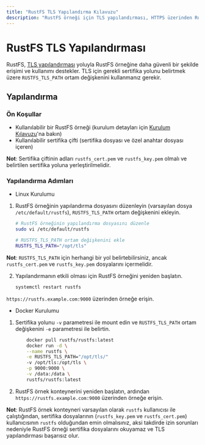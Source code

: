 ```yaml
---
title: "RustFS TLS Yapılandırma Kılavuzu"
description: "RustFS örneği için TLS yapılandırması, HTTPS üzerinden RustFS'ye erişim, güvenli dosya depolama ve erişim sağlayın."
---
```


# RustFS TLS Yapılandırması

RustFS, [TLS yapılandırması](../integration/tls-configured.md) yoluyla RustFS örneğine daha güvenli bir şekilde erişimi ve kullanımı destekler. TLS için gerekli sertifika yolunu belirtmek üzere `RUSTFS_TLS_PATH` ortam değişkenini kullanmanız gerekir.

## Yapılandırma

### Ön Koşullar

- Kullanılabilir bir RustFS örneği (kurulum detayları için [Kurulum Kılavuzu](../installation/index.md)'na bakın)
- Kullanılabilir sertifika çifti (sertifika dosyası ve özel anahtar dosyası içeren)

**Not**: Sertifika çiftinin adları `rustfs_cert.pem` ve `rustfs_key.pem` olmalı ve belirtilen sertifika yoluna yerleştirilmelidir.

### Yapılandırma Adımları

* Linux Kurulumu

1. RustFS örneğinin yapılandırma dosyasını düzenleyin (varsayılan dosya `/etc/default/rustfs`), `RUSTFS_TLS_PATH` ortam değişkenini ekleyin.

    ```bash
    # RustFS örneğinin yapılandırma dosyasını düzenle
    sudo vi /etc/default/rustfs

    # RUSTFS_TLS_PATH ortam değişkenini ekle
    RUSTFS_TLS_PATH="/opt/tls"
    ```

**Not**: `RUSTFS_TLS_PATH` için herhangi bir yol belirtebilirsiniz, ancak `rustfs_cert.pem` ve `rustfs_key.pem` dosyalarını içermelidir.

2. Yapılandırmanın etkili olması için RustFS örneğini yeniden başlatın.

    ```bash
    systemctl restart rustfs
    ```

`https://rustfs.example.com:9000` üzerinden örneğe erişin.

* Docker Kurulumu

1. Sertifika yolunu `-v` parametresi ile mount edin ve `RUSTFS_TLS_PATH` ortam değişkenini `-e` parametresi ile belirtin.

    ```bash
        docker pull rustfs/rustfs:latest
        docker run -d \
        --name rustfs \
        -e RUSTFS_TLS_PATH="/opt/tls/"
        -v /opt/tls:/opt/tls \
        -p 9000:9000 \
        -v /data:/data \
        rustfs/rustfs:latest
    ```

1. RustFS örnek konteynerini yeniden başlatın, ardından `https://rustfs.example.com:9000` üzerinden örneğe erişin.

**Not**: RustFS örnek konteyneri varsayılan olarak `rustfs` kullanıcısı ile çalıştığından, sertifika dosyalarının (`rustfs_key.pem` ve `rustfs_cert.pem`) kullanıcısının `rustfs` olduğundan emin olmalısınız, aksi takdirde izin sorunları nedeniyle RustFS örneği sertifika dosyalarını okuyamaz ve TLS yapılandırması başarısız olur.